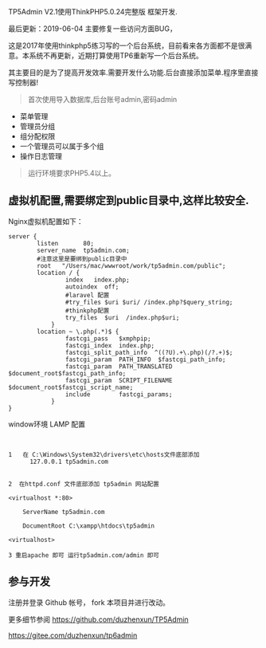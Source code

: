 

TP5Admin V2.1使用ThinkPHP5.0.24完整版 框架开发.

最后更新：2019-06-04 主要修复一些访问方面BUG，

这是2017年使用thinkphp5练习写的一个后台系统，目前看来各方面都不是很满意。本系统不再更新，近期打算使用TP6重新写一个后台系统。

其主要目的是为了提高开发效率.需要开发什么功能.后台直接添加菜单.程序里直接写控制器!
> 首次使用导入数据库,后台账号admin,密码admin
 + 菜单管理
 + 管理员分组
 + 组分配权限
 + 一个管理员可以属于多个组
 + 操作日志管理
> 运行环境要求PHP5.4以上。


## 虚拟机配置,需要绑定到public目录中,这样比较安全.

Nginx虚拟机配置如下：

~~~
server {
        listen       80; 
        server_name  tp5admin.com;
        #注意这里是要绑到public目录中
        root   "/Users/mac/wwwroot/work/tp5admin.com/public";
        location / {
                index   index.php;
                autoindex  off;
                #laravel 配置
                #try_files $uri $uri/ /index.php?$query_string;
                #thinkphp配置
                try_files  $uri  /index.php$uri;
            }
        location ~ \.php(.*)$ {
                fastcgi_pass   $xmphpip;
                fastcgi_index  index.php;
                fastcgi_split_path_info  ^((?U).+\.php)(/?.+)$;
                fastcgi_param  PATH_INFO  $fastcgi_path_info;
                fastcgi_param  PATH_TRANSLATED  $document_root$fastcgi_path_info;
                fastcgi_param  SCRIPT_FILENAME  $document_root$fastcgi_script_name;
                include        fastcgi_params;
            }  
}
~~~


window环境 LAMP 配置
~~~


1   在 C:\Windows\System32\drivers\etc\hosts文件底部添加
      127.0.0.1 tp5admin.com


2  在httpd.conf 文件底部添加 tp5admin 网站配置

<virtualhost *:80>

    ServerName tp5admin.com

    DocumentRoot C:\xampp\htdocs\tp5admin

<virtualhost>

3 重启apache 即可 运行tp5admin.com/admin 即可
~~~


## 参与开发
注册并登录 Github 帐号， fork 本项目并进行改动。

更多细节参阅 https://github.com/duzhenxun/TP5Admin

https://gitee.com/duzhenxun/tp6admin

